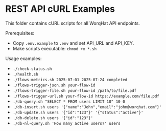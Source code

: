 # REST API cURL Examples

This folder contains cURL scripts for all WorqHat API endpoints.

Prerequisites:
- Copy `.env.example` to `.env` and set API_URL and API_KEY.
- Make scripts executable: `chmod +x *.sh`

Usage examples:
- `./check-status.sh`
- `./health.sh`
- `./flows-metrics.sh 2025-07-01 2025-07-24 completed`
- `./flows-trigger-json.sh your-flow-id`
- `./flows-trigger-file.sh your-flow-id /path/to/file.pdf`
- `./flows-trigger-url.sh your-flow-id https://example.com/file.pdf`
- `./db-query.sh "SELECT * FROM users LIMIT 10" 10 0`
- `./db-insert.sh users '{"name":"John","email":"john@worqhat.com"}'`
- `./db-update.sh users '{"id":"123"}' '{"status":"active"}'`
- `./db-delete.sh users '{"id":"123"}'`
- `./db-nl-query.sh 'How many active users?' users`
